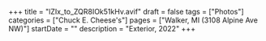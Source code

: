 +++
title = "lZIx_to_ZQR8IOk51kHv.avif"
draft = false
tags = ["Photos"]
categories = ["Chuck E. Cheese's"]
pages = ["Walker, MI (3108 Alpine Ave NW)"]
startDate = ""
description = "Exterior, 2022"
+++
